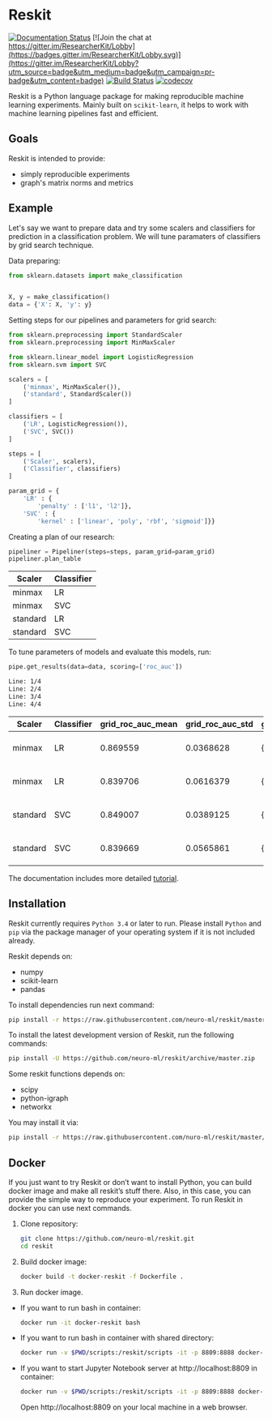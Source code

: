 # Reskit
[![Documentation Status](https://readthedocs.org/projects/reskit/badge/?version=0.1.x)](http://reskit.readthedocs.io/en/0.1.x/?badge=0.1.x)
[![Join the chat at https://gitter.im/ResearcherKit/Lobby](https://badges.gitter.im/ResearcherKit/Lobby.svg)](https://gitter.im/ResearcherKit/Lobby?utm_source=badge&utm_medium=badge&utm_campaign=pr-badge&utm_content=badge)
[![Build Status](https://travis-ci.org/neuro-ml/reskit.svg?branch=master)](https://travis-ci.org/neuro-ml/reskit)
[![codecov](https://codecov.io/gh/neuro-ml/reskit/branch/master/graph/badge.svg)](https://codecov.io/gh/neuro-ml/reskit)

Reskit is a Python language package for making reproducible machine learning
experiments. Mainly built on ``scikit-learn``, it helps to work with machine
learning pipelines fast and efficient.

## Goals

Reskit is intended to provide:

* simply reproducible experiments
* graph's matrix norms and metrics

## Example

Let's say we want to prepare data and try some scalers and classifiers for
prediction in a classification problem. We will tune paramaters of classifiers
by grid search technique.

Data preparing:

```python
from sklearn.datasets import make_classification


X, y = make_classification()
data = {'X': X, 'y': y}
```

Setting steps for our pipelines and parameters for grid search:

```python
from sklearn.preprocessing import StandardScaler
from sklearn.preprocessing import MinMaxScaler

from sklearn.linear_model import LogisticRegression
from sklearn.svm import SVC

scalers = [
    ('minmax', MinMaxScaler()),
    ('standard', StandardScaler())
]

classifiers = [
    ('LR', LogisticRegression()),
    ('SVC', SVC())
]

steps = [
    ('Scaler', scalers),
    ('Classifier', classifiers)
]

param_grid = {
    'LR' : {
        'penalty' : ['l1', 'l2']},
    'SVC' : {
        'kernel' : ['linear', 'poly', 'rbf', 'sigmoid']}}
```

Creating a plan of our research:

```python
pipeliner = Pipeliner(steps=steps, param_grid=param_grid)
pipeliner.plan_table
```

| Scaler   | Classifier |
|----------|------------|
|  minmax  |     LR     |
|  minmax  |     SVC    |
| standard |     LR     |
| standard |     SVC    |

To tune parameters of models and evaluate this models, run:

```python
pipe.get_results(data=data, scoring=['roc_auc'])
```

```bash
Line: 1/4
Line: 2/4
Line: 3/4
Line: 4/4
```
|  Scaler  | Classifier | grid_roc_auc_mean | grid_roc_auc_std | grid_roc_auc_best_params | eval_roc_auc_mean | eval_roc_auc_std |         eval_roc_auc_scores         |
|----------|------------|-------------------|------------------|--------------------------|-------------------|------------------|-------------------------------------|
|  minmax  |     LR     |      0.869559     |     0.0368628    | {'penalty': 'l1'}        |     0.869954      |     0.0368373    | [ 0.83044983 0.86029412 0.91911765] |
|  minmax  |     LR     |      0.839706     |     0.0616379    | {'kernel': 'linear'}     |     0.840254      |     0.0617057    | [ 0.78546713 0.80882353 0.92647059] |
| standard |     SVC    |      0.849007     |     0.0389125    | {'penalty: 'l1'}         |     0.849265      |     0.0390237    | [ 0.82352941 0.81985294 0.90441176] |
| standard |     SVC    |      0.839669     |     0.0565861    | {'kernel': 'sigmoid'}    |     0.840182      |     0.0566397    | [ 0.78892734 0.8125 0.91911765]     |

The documentation includes more detailed [tutorial](http://reskit.readthedocs.io/en/latest/tutorial/index.html).

## Installation

Reskit currently requires ``Python 3.4`` or later to run. Please install ``Python`` and
``pip`` via the package manager of your operating system if it is not included
already.

Reskit depends on:

* numpy
* scikit-learn
* pandas

To install dependencies run next command:

```bash
pip install -r https://raw.githubusercontent.com/neuro-ml/reskit/master/requirements.txt
```
To install the latest development version of Reskit, run the following commands:

```bash
pip install -U https://github.com/neuro-ml/reskit/archive/master.zip
```
Some reskit functions depends on:

* scipy
* python-igraph
* networkx

You may install it via:

```bash
pip install -r https://raw.githubusercontent.com/nuro-ml/reskit/master/requirements_additional.txt
```

## Docker

If you just want to try Reskit or don’t want to install Python, you can build
docker image and make all reskit’s stuff there. Also, in this case, you can
provide the simple way to reproduce your experiment. To run Reskit in docker
you can use next commands.

1. Clone repository:

    ```bash
    git clone https://github.com/neuro-ml/reskit.git
    cd reskit
    ```

2. Build docker image:

    ```bash
    docker build -t docker-reskit -f Dockerfile .
    ```

3. Run docker image.
  * If you want to run bash in container:

    ```bash
    docker run -it docker-reskit bash
    ```

  * If you want to run bash in container with shared directory:

    ```bash
    docker run -v $PWD/scripts:/reskit/scripts -it -p 8809:8888 docker-reskit bash
    ```

  * If you want to start Jupyter Notebook server at http://localhost:8809 in container:

    ```bash
    docker run -v $PWD/scripts:/reskit/scripts -it -p 8809:8888 docker-reskit jupyter notebook --no-browser --ip="*"
    ```

    Open http://localhost:8809 on your local machine in a web browser.
